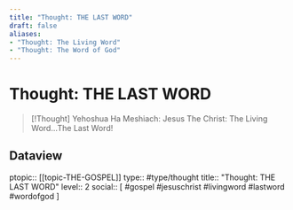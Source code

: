 ```yaml
---
title: "Thought: THE LAST WORD"
draft: false
aliases:
- "Thought: The Living Word"
- "Thought: The Word of God"
---
```

# Thought: THE LAST WORD
> [!Thought]
> Yehoshua Ha Meshiach: Jesus The Christ: The Living Word...The Last Word!

## Dataview
ptopic:: [[topic-THE-GOSPEL]]
type:: #type/thought
title:: "Thought: THE LAST WORD"
level:: 2
social:: [ #gospel #jesuschrist #livingword #lastword #wordofgod ]